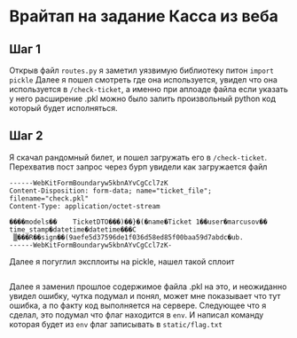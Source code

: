 # Врайтап на задание Касса из веба


## Шаг 1

Открыв файл `routes.py` я заметил уязвимую библиотеку питон
`import pickle`
Далее я пошел смотреть где она используется, увидел что она используется в `/check-ticket`, а именно при аплоаде файла если указать у него расширение .pkl можно было залить произвольный python код который будет исполняться.

## Шаг 2

Я скачал рандомный билет, и пошел загружать его в `/check-ticket`. Перехватив пост запрос через бурп увидели как загружается файл

```
------WebKitFormBoundaryw5kbnAYvCgCcl7zK
Content-Disposition: form-data; name="ticket_file"; filename="check.pkl"
Content-Type: application/octet-stream

����models��    TicketDTO���)��}�(�name�Ticket 1��user�marcusov��
time_stamp�datetime�datetime���C
 ▒���R��sign��(9aefe5d37596de1f036d58ed85f00baa59d7abdc�ub.
------WebKitFormBoundaryw5kbnAYvCgCcl7zK-
```
Далее я погуглил эксплоиты на pickle, нашел такой сплоит

```

```
Далее я заменил прошлое содержимое файла .pkl на это, и неожиданно увидел ошибку, чутка подумал и понял, может мне показывает что тут ошибка, а по факту код выполняется на сервере.
Следующее что я сделал, это подумал что флаг находится в `env`. И написал команду которая будет из `env` флаг записывать в `static/flag.txt`
